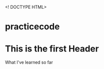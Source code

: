 <! DOCTYPE HTML>

# practicecode



<html
<body>

<title>Practice HTML</title>

<h1 style="font size:20">This is the first Header</h1>

<p style="font family: Helvetica">What I've learned so far</p>

</body>

</html>


